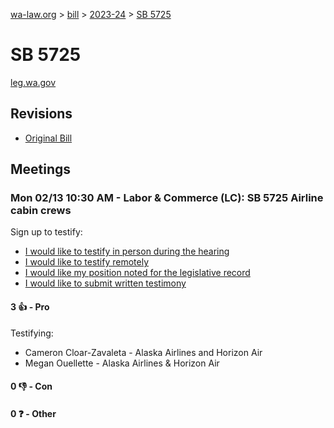 [wa-law.org](/) > [bill](/bill/) > [2023-24](/bill/2023-24/) > [SB 5725](/bill/2023-24/sb/5725/)

# SB 5725
[leg.wa.gov](https://app.leg.wa.gov/billsummary?BillNumber=5725&Year=2023&Initiative=false)

## Revisions
* [Original Bill](1/)

## Meetings
### Mon 02/13 10:30 AM - Labor & Commerce (LC): SB 5725 Airline cabin crews
Sign up to testify:
* [I would like to testify in person during the hearing](https://app.leg.wa.gov/csi/Testifier/Add?chamber=House&mId=30738&aId=151796&caId=21478&tId=1)
* [I would like to testify remotely](https://app.leg.wa.gov/csi/Testifier/Add?chamber=House&mId=30738&aId=151796&caId=21478&tId=2)
* [I would like my position noted for the legislative record](https://app.leg.wa.gov/csi/Testifier/Add?chamber=House&mId=30738&aId=151796&caId=21478&tId=3)
* [I would like to submit written testimony](https://app.leg.wa.gov/csi/Testifier/Add?chamber=House&mId=30738&aId=151796&caId=21478&tId=4)

#### 3 👍 - Pro
Testifying:
* Cameron Cloar-Zavaleta - Alaska Airlines and Horizon Air
* Megan Ouellette - Alaska Airlines & Horizon Air

#### 0 👎 - Con

#### 0 ❓ - Other
